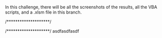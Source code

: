 In this challenge, there will be all the screenshots of the results, all the VBA scripts, and a .xlsm file in this branch. 

/********************/



/********************/
asdfasdfasdf
